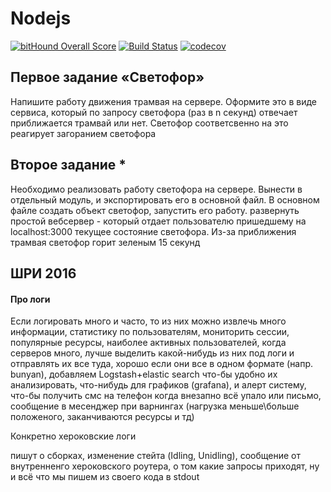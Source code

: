 # Nodejs

[![bitHound Overall Score](https://www.bithound.io/github/slogger/2-server-side-lights/badges/score.svg)](https://www.bithound.io/github/slogger/2-server-side-lights)
[![Build Status](https://travis-ci.org/slogger/2-server-side-lights.svg?branch=task)](https://travis-ci.org/slogger/2-server-side-lights)
[![codecov](https://codecov.io/gh/slogger/2-server-side-lights/branch/task/graph/badge.svg)](https://codecov.io/gh/slogger/2-server-side-lights)

## Первое задание «Светофор»
Напишите работу движения трамвая на сервере. Оформите это в виде сервиса, который по запросу светофора (раз в n секунд) отвечает приближается трамвай или нет.
Светофор соответсвенно на это реагирует загоранием светофора
## Второе задание *
Необходимо реализовать работу светофора на сервере. Вынести в отдельный модуль, и экспортировать его в основной файл.
В основном файле создать объект светофор, запустить его работу. развернуть простой вебсервер - который отдает пользователю пришедшему на localhost:3000 текущее состояние светофора. Из-за приближения трамвая светофор горит зеленым 15 секунд

## ШРИ 2016

#### Про логи
Если логировать много и часто, то из них можно извлечь много информации, статистику по пользователям, мониторить сессии, популярные ресурсы, наиболее активных пользователей, когда серверов много, лучше выделить какой-нибудь из них под логи и отправлять их все туда, хорошо если они все в одном формате (напр. bunyan), добавляем Logstash+elastic search что-бы удобно их анализировать, что-нибудь для графиков (grafana), и алерт систему, что-бы получить смс на телефон когда внезапно всё упало или письмо, сообщение в месенджер при варнингах (нагрузка меньше\\больше положеного, заканчиваются ресурсы и тд)

Конкретно хероковские логи

пишут о сборках, изменение стейта (Idling, Unidling), сообщение от внутренненго хероковского роутера, о том какие запросы приходят, ну и всё что мы пишем из своего кода в stdout
